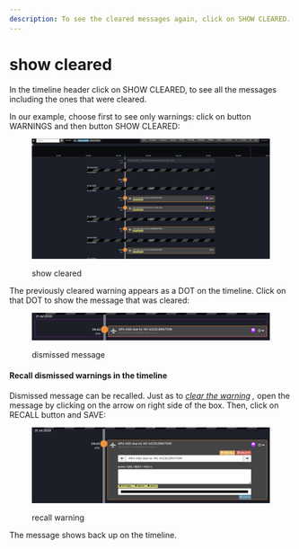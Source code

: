 ```yaml
---
description: To see the cleared messages again, click on SHOW CLEARED.
---
```


# show cleared

In the timeline header click on SHOW CLEARED, to see all the messages including the ones that were cleared.

In our example, choose first to see only warnings: click on button WARNINGS and then button SHOW CLEARED:

<figure><img src="../../../../.gitbook/assets/Screenshot 2023-08-03 at 09.13.28.png" alt=""><figcaption><p>show cleared</p></figcaption></figure>

The previously cleared warning appears as a DOT on the timeline. Click on that DOT to show the message that was cleared:

<figure><img src="../../../../.gitbook/assets/Screenshot 2023-08-03 at 09.14.50.png" alt=""><figcaption><p>dismissed message</p></figcaption></figure>

#### Recall dismissed warnings in the timeline

Dismissed message can be recalled. Just as to [_clear the warning_](warnings.md) _,_ open the message by clicking on the arrow on right side of the box. Then, click on RECALL button and SAVE:

<figure><img src="../../../../.gitbook/assets/Screenshot 2023-08-03 at 09.18.20.png" alt=""><figcaption><p>recall warning</p></figcaption></figure>

The message shows back up on the timeline.&#x20;
